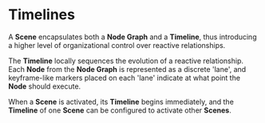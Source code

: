# Timelines

A **Scene** encapsulates both a **Node Graph** and a **Timeline**, thus introducing a higher level of organizational control over reactive relationships. 

The **Timeline** locally sequences the evolution of a reactive relationship. Each **Node** from the **Node Graph** is represented as a discrete 'lane', and keyframe-like markers placed on each 'lane' indicate at what point the **Node** should execute.

When a **Scene** is activated, its **Timeline** begins immediately, and the **Timeline** of one **Scene** can be configured to activate other **Scenes**.
